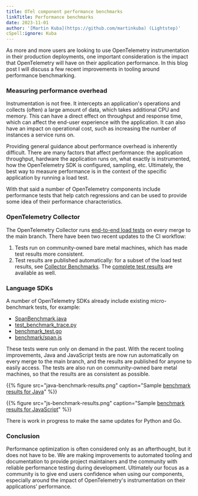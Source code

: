 ```yaml
---
title: OTel component performance benchmarks
linkTitle: Performance benchmarks
date: 2023-11-01
author: '[Martin Kuba](https://github.com/martinkuba) (Lightstep)'
cSpell:ignore: Kuba
---
```


As more and more users are looking to use OpenTelemetry instrumentation in their
production deployments, one important consideration is the impact that
OpenTelemetry will have on their application performance. In this blog post I
will discuss a few recent improvements in tooling around performance
benchmarking.

### Measuring performance overhead

Instrumentation is not free. It intercepts an application's operations and collects (often) a large amount of
data, which takes additional CPU and memory. This can have a direct effect on
throughput and response time, which can affect the end-user experience with the
application. It can also have an impact on operational cost, such as increasing the
number of instances a service runs on.

Providing general guidance about performance overhead is inherently difficult.
There are many factors that affect performance: the application throughput,
hardware the application runs on, what exactly is instrumented, how the
OpenTelemetry SDK is configured, sampling, etc. Ultimately, the best way to
measure performance is in the context of the specific application by
running a load test.

With that said a number of OpenTelemetry components include performance tests
that help catch regressions and can be used to provide some idea of their
performance characteristics.

### OpenTelemetry Collector

The OpenTelemetry Collector runs
[end-to-end load tests](https://github.com/open-telemetry/opentelemetry-collector-contrib/actions/workflows/load-tests.yml)
on every merge to the main branch. There have been two recent updates to the CI
workflow:

1. Tests run on community-owned bare metal machines, which has made test results more consistent.
2. Test results are published automatically: for a subset of the load test results, see [Collector Benchmarks](/docs/collector/benchmarks/). The [complete test results](https://open-telemetry.github.io/opentelemetry-collector-contrib/benchmarks/loadtests/) are available as well.

### Language SDKs

A number of OpenTelemetry SDKs already include existing micro-benchmark tests,
for example:

- [SpanBenchmark.java](https://github.com/open-telemetry/opentelemetry-java/blob/main/sdk/trace/src/jmh/java/io/opentelemetry/sdk/trace/SpanBenchmark.java)
- [test_benchmark_trace.py](https://github.com/open-telemetry/opentelemetry-python/blob/main/opentelemetry-sdk/tests/performance/benchmarks/trace/test_benchmark_trace.py)
- [benchmark_test.go](https://github.com/open-telemetry/opentelemetry-go/blob/main/sdk/trace/benchmark_test.go)
- [benchmark/span.js](https://github.com/open-telemetry/opentelemetry-js/blob/main/packages/opentelemetry-sdk-trace-base/test/performance/benchmark/span.js)

These tests were run only on demand in the past. With the recent tooling
improvements, Java and JavaScript tests are now run automatically on every merge
to the main branch, and the results are published for anyone to easily access.
The tests are also run on community-owned bare metal machines, so that the
results are as consistent as possible.

{{% figure
  src="java-benchmark-results.png"
  caption="Sample [benchmark results for Java](https://open-telemetry.github.io/opentelemetry-java/benchmarks/)"
%}}

{{% figure
  src="js-benchmark-results.png"
  caption="Sample [benchmark results for JavaScript](https://open-telemetry.github.io/opentelemetry-js/benchmarks/)"
%}}

There is work in progress to make the same updates for Python and Go.

### Conclusion

Performance optimization is often considered only as an afterthought, but it
does not have to be. We are making improvements to automated tooling and
documentation to provide project maintainers and the community with reliable
performance testing during development. Ultimately our focus as a community is
to give end users confidence when using our components, especially around the
impact of OpenTelemetry's instrumentation on their applications’ performance.
